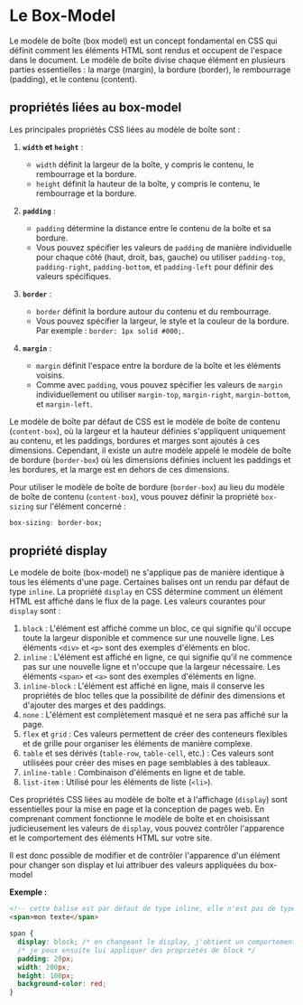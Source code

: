 # Le Box-Model

Le modèle de boîte (box model) est un concept fondamental en CSS qui définit comment les éléments HTML sont rendus et occupent de l'espace dans le document. Le modèle de boîte divise chaque élément en plusieurs parties essentielles : la marge (margin), la bordure (border), le rembourrage (padding), et le contenu (content).

## propriétés liées au box-model

Les principales propriétés CSS liées au modèle de boîte sont :

1. **`width` et `height`** :
   - `width` définit la largeur de la boîte, y compris le contenu, le rembourrage et la bordure.
   - `height` définit la hauteur de la boîte, y compris le contenu, le rembourrage et la bordure.

2. **`padding`** :
   - `padding` détermine la distance entre le contenu de la boîte et sa bordure.
   - Vous pouvez spécifier les valeurs de `padding` de manière individuelle pour chaque côté (haut, droit, bas, gauche) ou utiliser `padding-top`, `padding-right`, `padding-bottom`, et `padding-left` pour définir des valeurs spécifiques.

3. **`border`** :
   - `border` définit la bordure autour du contenu et du rembourrage.
   - Vous pouvez spécifier la largeur, le style et la couleur de la bordure. Par exemple : `border: 1px solid #000;`.

4. **`margin`** :
   - `margin` définit l'espace entre la bordure de la boîte et les éléments voisins.
   - Comme avec `padding`, vous pouvez spécifier les valeurs de `margin` individuellement ou utiliser `margin-top`, `margin-right`, `margin-bottom`, et `margin-left`.

Le modèle de boîte par défaut de CSS est le modèle de boîte de contenu (`content-box`), où la largeur et la hauteur définies s'appliquent uniquement au contenu, et les paddings, bordures et marges sont ajoutés à ces dimensions. Cependant, il existe un autre modèle appelé le modèle de boîte de bordure (`border-box`) où les dimensions définies incluent les paddings et les bordures, et la marge est en dehors de ces dimensions.

Pour utiliser le modèle de boîte de bordure (`border-box`) au lieu du modèle de boîte de contenu (`content-box`), vous pouvez définir la propriété `box-sizing` sur l'élément concerné :

```css
box-sizing: border-box;
```

## propriété display

Le modèle de boite (box-model) ne s'applique pas de manière identique à tous les éléments d'une page. Certaines balises ont un rendu par défaut de type `inline`.
La propriété `display` en CSS détermine comment un élément HTML est affiché dans le flux de la page. Les valeurs courantes pour `display` sont :

1. `block` : L'élément est affiché comme un bloc, ce qui signifie qu'il occupe toute la largeur disponible et commence sur une nouvelle ligne. Les éléments `<div>` et `<p>` sont des exemples d'éléments en bloc.
2. `inline` : L'élément est affiché en ligne, ce qui signifie qu'il ne commence pas sur une nouvelle ligne et n'occupe que la largeur nécessaire. Les éléments `<span>` et `<a>` sont des exemples d'éléments en ligne.
3. `inline-block` : L'élément est affiché en ligne, mais il conserve les propriétés de bloc telles que la possibilité de définir des dimensions et d'ajouter des marges et des paddings.
4. `none` : L'élément est complètement masqué et ne sera pas affiché sur la page.
5. `flex` et `grid` : Ces valeurs permettent de créer des conteneurs flexibles et de grille pour organiser les éléments de manière complexe.
6. `table` et ses dérivés (`table-row`, `table-cell`, etc.) : Ces valeurs sont utilisées pour créer des mises en page semblables à des tableaux.
7. `inline-table` : Combinaison d'éléments en ligne et de table.
8. `list-item` : Utilisé pour les éléments de liste (`<li>`).

Ces propriétés CSS liées au modèle de boîte et à l'affichage (`display`) sont essentielles pour la mise en page et la conception de pages web. En comprenant comment fonctionne le modèle de boîte et en choisissant judicieusement les valeurs de `display`, vous pouvez contrôler l'apparence et le comportement des éléments HTML sur votre site.

Il est donc possible de modifier et de contrôler l'apparence d'un élément pour changer son display et lui attribuer des valeurs appliquées du box-model

**Exemple :**

```html
<!-- cette balise est par défaut de type inline, elle n'est pas de type block. -->
<span>mon texte</span>
```

```css
span {
  display: block; /* en changeant le display, j'obtient un comportement similaire à un div, de type block. */
  /* je peux ensuite lui appliquer des propriétés de block */
  padding: 20px;
  width: 200px;
  height: 100px;
  background-color: red;
}
```
